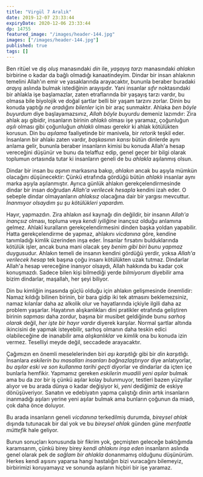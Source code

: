 ```yaml
---
title: "Virgül 7 Aralık"
date: 2019-12-07 23:33:44
expiryDate: 2020-12-06 23:33:44
dp: 14755
featured_image: "/images/header-144.jpg"
images: ["/images/header-144.jpg"]
published: true
tags: []
---
```




Ben ritüel ve *dış oluş* manasındaki *din* ile, *yaşayış tarzı* manasındaki *ahlakın* birbirine o kadar da bağlı olmadığı kanaatindeyim. Dindar bir insan ahlakının temelini Allah'ın emir ve yasaklarında arayacaktır, bununla beraber buradaki *arayış* aslında bulmak istediğinin arayışıdır. Yani insanlar *sıfır* noktasındaki bir ahlakla işe başlamazlar, zaten etraflarında bir yaşayış tarzı vardır, bu olmasa bile biyolojik ve doğal şartlar belli bir yaşam tarzını zorlar. Dinin bu konuda yaptığı *ne aradığını bilenler* için bir araç sunmaktır. Ahlaka *ben böyle buyurdum* diye başlayamazsınız, *Allah böyle buyurdu* demeniz lazımdır: Zira ahlak aşı gibidir, insanların birinin *ahlaklı* olması işe yaramaz, çoğunluğun *aşılı* olması gibi çoğunluğun *ahlaklı* olması gerekir ki ahlak kötülükten korusun. Din bu *aşılama* faaliyetinde bir manivela, bir *retorik* teşkil eder. İnsanların bir ahlakı zaten vardır, *başkasının karısı* bütün dinlerde aynı anlama gelir, bununla beraber insanların kimisi bu konuda Allah'a hesap vereceğini düşünür ve bunu da telaffuz edip, genel geçer bir bilgi olarak toplumun ortasında tutar ki insanların geneli de bu *ahlakla* aşılanmış olsun. 

Dindar bir insan bu *aşının* markasına bakıp, *ahlakın* ancak bu aşıyla mümkün olacağını düşünecektir: Çünkü etrafında gördüğü bütün *ahlaklı* insanlar aynı marka aşıyla aşılanmıştır. Ayrıca günlük ahlakın gerekçelendirmesinde dindar bir insan doğrudan *Allah'a verilecek hesapla* kendini izah eder. O sebeple dindar olmayanların *ahlaksız* olacağına dair bir yargısı mevcuttur. *İnanmıyor olsaydım şu şu kötülükleri yapardım.* 

Hayır, yapmazdın. Zira ahlakın asıl kaynağı din değildir, bir insanın *Allah'a inançsız* olması, topluma veya *kendi iyiliğine* inançsız olduğu anlamına gelmez. Ahlakî kuralların gerekçelendirmesini dinden başka yoldan yapabilir. Hatta gerekçelendirme de yapmaz, ahlakını *vicdanına* göre, kendine tanımladığı kimlik üzerinden inşa eder. İnsanlar fırsatını bulduklarında kötülük işler, ancak buna mani olacak şey *benim gibi biri bunu yapmaz* duygusudur. Ahlakın temeli de insanın kendini gördüğü yerdir, yoksa *Allah'a verilecek hesap* tek başına çoğu insanı kötülükten uzak tutmaz. Dindarlar Allah'a hesap vereceğine inanıyor olsaydı, Allah hakkında bu kadar çok konuşmazdı. Sadece bilen kişi bilmediği yerde *bilmiyorum* diyebilir ama bizim dindarlar, maşallah, her şeyi biliyor. 

Din bu kimliğin inşasında güçlü olduğu için ahlakın gelişmesinde önemlidir: Namaz kıldığı bilinen birinin, bir bara gidip iki tek atmasını beklemezsiniz, namaz kılanlar daha az alkolik olur ve hayatlarında içkiyle ilgili daha az problem yaşarlar. Hayatının alışkanlıkları dini pratikler etrafında geliştiren birinin *sapması* daha zordur, başına bir musibet geldiğinde bunu *sarhoş olarak* değil, *her işte bir hayır vardır* diyerek karşılar. Normal şartlar altında ikincisini de yapmak isteyebilir, sarhoş olmanın daha teskin edici olabileceğine de inanabilir ama *alışkanlıklar* ve *kimlik* ona bu konuda izin vermez. Teselliyi meyde değil, seccadede arayacaktır. 

Çağımızın en önemli meselelerinden biri *aşı karşıtlığı* gibi bir *din karşıtlığı.* İnsanlara *eskilerin bu masalları insanları bağnazlaştırıyor* diye anlatıyorlar, *bu aşılar eski ve son kullanma tarihi geçti* diyorlar ve dindarlar da içten içe bunlarla hemfikir. Yapmamız gereken *eskilerin muadili yeni aşılar* bulmak ama bu da zor bir iş çünkü aşılar kolay bulunmuyor, testleri bazen yüzyıllar alıyor ve bu arada dünya o kadar değişiyor ki, *yeni* dediğimiz de eskiye dönüşüveriyor. Sanatın ve edebiyatın yapma çalıştığı dinin artık insanların inanmadığı aşıları yerine yeni aşılar bulmak ama bunların çoğunun da miadı, çok daha önce doluyor. 

Bu arada insanların geneli *vicdanına* terkedilmiş durumda, *bireysel ahlak* dışında tutunacak bir dal yok ve bu *bireysel ahlak* günden güne *menfaatle müttefik* hale geliyor. 

Bunun sonuçları konusunda bir fikrim yok, geçmişten geleceğe baktığımda karamsarım, çünkü birey birey *kendi ahlakını inşa eden* insanların aslında genel olarak pek de *sağlam bir ahlakla* donanmamış olduğunu düşünürüm. Herkes kendi aşısını yaparsa hangi hastalığın bizi vuracağını bilemeyiz, birbirimizi koruyamayız ve sonunda aşıların hiçbiri bir işe yaramaz. 


